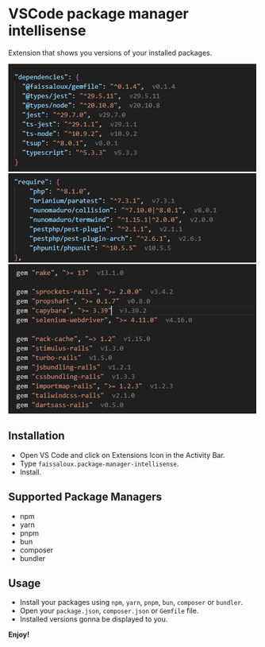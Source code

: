 # VSCode package manager intellisense

Extension that shows you versions of your installed packages.


![hint](images/node-packages-installed-versions.png)
![hint](images/php-packages-installed-versions.png)
![hint](images/ruby-packages-installed-versions.png)

## Installation
- Open VS Code and click on Extensions Icon in the Activity Bar.
- Type `faissaloux.package-manager-intellisense`.
- Install.

## Supported Package Managers
- npm
- yarn
- pnpm
- bun
- composer
- bundler

## Usage
- Install your packages using `npm`, `yarn`, `pnpm`, `bun`, `composer` or `bundler`.
- Open your `package.json`, `composer.json` or `Gemfile` file.
- Installed versions gonna be displayed to you.

**Enjoy!**
